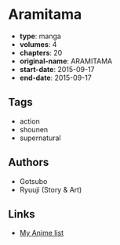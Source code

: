 # Aramitama

-   **type**: manga
-   **volumes**: 4
-   **chapters**: 20
-   **original-name**: ARAMITAMA
-   **start-date**: 2015-09-17
-   **end-date**: 2015-09-17

## Tags

-   action
-   shounen
-   supernatural

## Authors

-   Gotsubo
-   Ryuuji (Story & Art)

## Links

-   [My Anime list](https://myanimelist.net/manga/91979/Aramitama)
